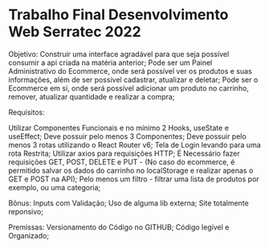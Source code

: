 # Trabalho Final Desenvolvimento Web Serratec 2022

Objetivo:
Construir uma interface agradável para que seja possível consumir a api criada na matéria anterior;
Pode ser um Painel Administrativo do Ecommerce, onde será possível ver os produtos e suas informações, além de ser possível cadastrar, atualizar e deletar;
Pode ser o Ecommerce em si, onde será possível adicionar um produto no carrinho, remover, atualizar quantidade e realizar a compra;

Requisitos:

Utilizar Componentes Funcionais e no mínimo 2 Hooks, useState e useEffect;
Deve possuir pelo menos 3 Componentes;
Deve possuir pelo menos 3 rotas utilizando o React Router v6;
Tela de Login levando para uma rota Restrita;
Utilizar axios para requisições HTTP;
É Necessário fazer requisições GET, POST, DELETE e PUT - (No caso do ecommerce, é permitido salvar os dados do carrinho no localStorage e realizar apenas o GET e POST na API);
Pelo menos um filtro - filtrar uma lista de produtos por exemplo, ou uma categoria;

Bônus:
Inputs com Validação;
Uso de alguma lib externa;
Site totalmente reponsivo;


Premissas:
Versionamento do Código no GITHUB;
Código legível e Organizado;